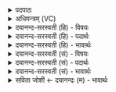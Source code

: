 <details><summary>पदपाठः</summary>

ब्रह्म॒णे। ब्रा॒ह्म॒णम्। क्ष॒त्राय॑। रा॒ज॒न्य᳖म्। म॒रुद्भ्य॒ इति॑ म॒रुद्ऽभ्यः॑। वैश्य॑म्। तप॑से। शू॒द्रम्। तम॑से। तस्क॑रम्। ना॒र॒काय॑। वी॒र॒हणाम्। वी॒र॒हन॒मिति॑ वीर॒ऽहन॑म्। पा॒प्मने॑। क्ली॒बम्। आ॒क्र॒याया॒ इत्या॑ऽऽक्र॒यायै॑। अ॒यो॒गूम्। कामा॑य। पुं॒श्च॒लूम्। अति॑क्रुष्टा॒येत्यति॑ऽक्रुष्टाय। मा॒ग॒धम्। ५।
</details>

<details><summary>अधिमन्त्रम् (VC)</summary>

- परमेश्वरो देवता
- नारायण ऋषिः
- स्वराडतिशक्वरी
- पञ्चमः
</details>

<details><summary>दयानन्द-सरस्वती (हि) - विषयः</summary>

ईश्वर के तुल्य राजा को भी करना चाहिए, इस विषय को अगले मन्त्र में कहा है ॥
</details>

<details><summary>दयानन्द-सरस्वती (हि) - पदार्थः</summary>

पदार्थान्वयभाषाः -  हे परमेश्वर वा राजन् ! आप इस जगत् में (ब्रह्मणे) वेद और ईश्वर के ज्ञान के प्रचार के अर्थ (ब्राह्मणम्) वेद ईश्वर के जाननेवाले को (क्षत्राय) राज्य की रक्षा के लिए (राजन्यम्) राजपूत को (मरुद्भ्यः) पशु आदि प्रजा के लिए (वैश्यम्) प्रजाओं में प्रसिद्ध जन को (तपसे) दुःख से उत्पन्न होनेवाले सेवन के अर्थ (शूद्रम्) प्रीति से सेवा करने तथा शुद्धि करनेहारे शूद्र को सब ओर से उत्पन्न कीजिए (तमसे) अन्धकार के लिए प्रवृत्त हुए (तस्करम्) चोर को (नारकाय) दुःख बन्धन में हुए कारागार के लिए (वीरहणम्) वीरों को मारनेहारे जन को (पाप्मने) पापाचरण के लिए प्रवृत्त हुए (क्लीबम्) नपुंसक को (आक्रयायै) प्राणियों की जिसमें भागाभूगी होती, उस हिंसा के अर्थ प्रवृत्त (अयोगूम्) लोहे के हथियार विशेष के साथ चलनेहारे जन को (कामाय) विषय सेवन के लिए प्रवृत्त हुई (पुंश्चलूम्) पुरुषों के साथ जिसका चित्त चलायमान उस व्यभिचारिणी स्त्री को और (अतिक्रुष्टाय) अत्यन्त निन्दा करने के लिए प्रवृत्त हुए (मागधम्) भाट को दूर पहुँचाइये ॥५ ॥
</details>

<details><summary>दयानन्द-सरस्वती (हि) - भावार्थः</summary>

भावार्थभाषाः -  हे राजन् ! जैसे जगदीश्वर जगत् में परोपकार के लिए पदार्थों को उत्पन्न करता और दोषों को निवृत्त करता है, वैसे आप राज्य में सज्जनों की उन्नति कीजिए, दुष्टों को निकालिए, दण्ड और ताड़ना भी दीजिए, जिससे शुभ गुणों की प्रवृत्ति और दुष्ट व्यसनों की निवृत्ति होवे ॥५ ॥
</details>

<details><summary>दयानन्द-सरस्वती (सं) - विषयः</summary>

ईश्वरवद्राज्ञापि कर्त्तव्यमित्याह ॥
</details>

<details><summary>दयानन्द-सरस्वती (सं) - पदार्थः</summary>

पदार्थान्वयभाषाः -  हे परमेश्वर राजन् ! वा त्वमत्र ब्रह्मणे ब्राह्मणं क्षत्राय राजन्यं मरुद्भ्यो वैश्यं तपसे शूद्रं सर्वतो जनय, तमसे तस्करं नारकाय वीरहणं पाप्मने क्लीबमाक्रयाया अयोगूं कामाय पुंश्चलूमतिक्रुष्टाय मागधञ्च दूरे यमय ॥५ ॥
</details>

<details><summary>दयानन्द-सरस्वती (सं) - भावार्थः</summary>

भावार्थभाषाः -  हे राजन् ! यथा जगदीश्वरो जगति परोपकाराय पदार्थान् जनयति, दोषान् निवारयति, तथा त्वमिह राज्ये सज्जनानुत्कर्षय दुष्टान् निःसारय दण्डय ताडय च, यतः शुभगुणानां प्रवृत्तिर्दुर्व्यसनानाञ्च निवृत्तिः स्यात् ॥५ ॥
</details>

<details><summary>सविता जोशी ← दयानन्दः (म) - भावार्थः</summary>

भावार्थभाषाः -  हे राजा ! परमेश्वर जसा परोपकार करण्यासाठी जगातील पदार्थ उत्पन्न करतो व दोष नाहीसे करतो, तसे तूही राज्यातील सज्जनांना उन्नत करून दुष्टांना दंड दे. ज्यामुळै त्यांनी चांगले वर्तन करावे व दुष्ट व्यसने नष्ट व्हावीत.
</details>